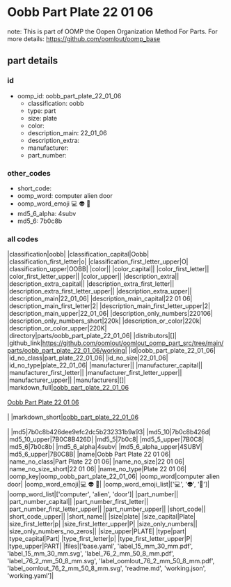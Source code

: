 # Oobb Part Plate 22 01 06  

note: This is part of OOMP the Oopen Organization Method For Parts. For more details: https://github.com/oomlout/oomp_base

##  part details





### id
* oomp_id: oobb_part_plate_22_01_06
  * classification: oobb
  * type: part
  * size: plate
  * color: 
  * description_main: 22_01_06
  * description_extra: 
  * manufacturer: 
  * part_number: 

### other_codes
* short_code: 
* oomp_word: computer alien door
* oomp_word_emoji :computer: :alien: :door:
* md5_6_alpha: 4subv
* md5_6: 7b0c8b

### all codes 
|classification|oobb|
|classification_capital|Oobb|
|classification_first_letter|o|
|classification_first_letter_upper|O|
|classification_upper|OOBB|
|color||
|color_capital||
|color_first_letter||
|color_first_letter_upper||
|color_upper||
|description_extra||
|description_extra_capital||
|description_extra_first_letter||
|description_extra_first_letter_upper||
|description_extra_upper||
|description_main|22_01_06|
|description_main_capital|22 01 06|
|description_main_first_letter|2|
|description_main_first_letter_upper|2|
|description_main_upper|22_01_06|
|description_only_numbers|220106|
|description_only_numbers_short|220k|
|description_or_color|220k|
|description_or_color_upper|220K|
|directory|parts/oobb_part_plate_22_01_06|
|distributors|[]|
|github_link|https://github.com/oomlout/oomlout_oomp_part_src/tree/main/parts/oobb_part_plate_22_01_06/working|
|id|oobb_part_plate_22_01_06|
|id_no_class|part_plate_22_01_06|
|id_no_size|22_01_06|
|id_no_type|plate_22_01_06|
|manufacturer||
|manufacturer_capital||
|manufacturer_first_letter||
|manufacturer_first_letter_upper||
|manufacturer_upper||
|manufacturers|[]|
|markdown_full|[oobb_part_plate_22_01_06](https://github.com/oomlout/oomlout_oomp_part_src/tree/main/parts/oobb_part_plate_22_01_06/working)<br>[](https://github.com/oomlout/oomlout_oomp_part_src/tree/main/parts/oobb_part_plate_22_01_06/working)<br>[Oobb Part Plate 22 01 06](https://github.com/oomlout/oomlout_oomp_part_src/tree/main/parts/oobb_part_plate_22_01_06/working)<br><br>|
|markdown_short|[oobb_part_plate_22_01_06](https://github.com/oomlout/oomlout_oomp_part_src/tree/main/parts/oobb_part_plate_22_01_06/working)<br><br>|
|md5|7b0c8b426dee9efc2dc5b232331b9a93|
|md5_10|7b0c8b426d|
|md5_10_upper|7B0C8B426D|
|md5_5|7b0c8|
|md5_5_upper|7B0C8|
|md5_6|7b0c8b|
|md5_6_alpha|4subv|
|md5_6_alpha_upper|4SUBV|
|md5_6_upper|7B0C8B|
|name|Oobb Part Plate 22 01 06|
|name_no_class|Part Plate 22 01 06|
|name_no_size|22 01 06|
|name_no_size_short|22 01 06|
|name_no_type|Plate 22 01 06|
|oomp_key|oomp_oobb_part_plate_22_01_06|
|oomp_word|computer alien door|
|oomp_word_emoji|:computer: :alien: :door:|
|oomp_word_emoji_list|[':computer:', ':alien:', ':door:']|
|oomp_word_list|['computer', 'alien', 'door']|
|part_number||
|part_number_capital||
|part_number_first_letter||
|part_number_first_letter_upper||
|part_number_upper||
|short_code||
|short_code_upper||
|short_name||
|size|plate|
|size_capital|Plate|
|size_first_letter|p|
|size_first_letter_upper|P|
|size_only_numbers||
|size_only_numbers_no_zeros||
|size_upper|PLATE|
|type|part|
|type_capital|Part|
|type_first_letter|p|
|type_first_letter_upper|P|
|type_upper|PART|
|files|['base.yaml', 'label_15_mm_30_mm.pdf', 'label_15_mm_30_mm.svg', 'label_76_2_mm_50_8_mm.pdf', 'label_76_2_mm_50_8_mm.svg', 'label_oomlout_76_2_mm_50_8_mm.pdf', 'label_oomlout_76_2_mm_50_8_mm.svg', 'readme.md', 'working.json', 'working.yaml']|
